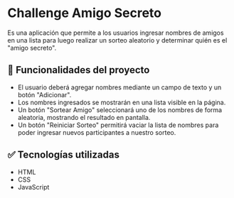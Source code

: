 <h1>Challenge Amigo Secreto</h1>

<p>
Es una aplicación que permite a los usuarios ingresar nombres de amigos en una lista para luego realizar un sorteo aleatorio y determinar quién es el "amigo secreto".
</p>

## 🔨 Funcionalidades del proyecto
- El usuario deberá agregar nombres mediante un campo de texto y un botón "Adicionar".
- Los nombres ingresados se mostrarán en una lista visible en la página.
- Un botón "Sortear Amigo" seleccionará uno de los nombres de forma aleatoria, mostrando el resultado en pantalla.
- Un botón "Reiniciar Sorteo" permitirá vaciar la lista de nombres para poder ingresar nuevos participantes a nuestro sorteo.
## ✅ Tecnologías utilizadas
- HTML
- CSS
- JavaScript
